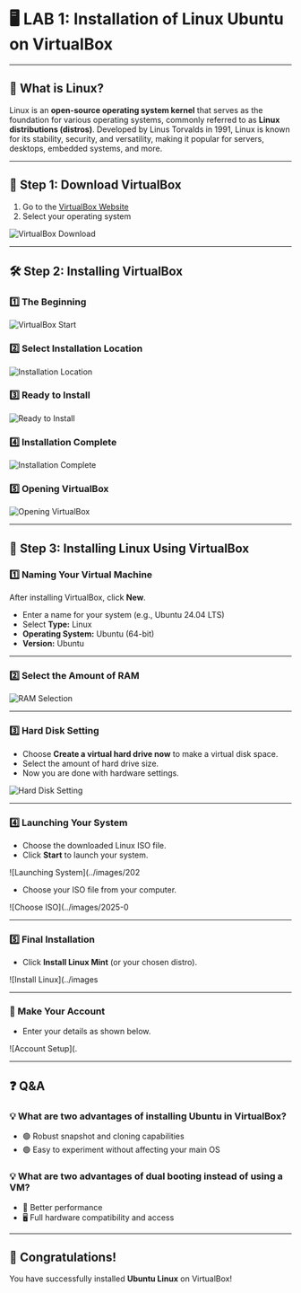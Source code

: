 # 🖥️ LAB 1: Installation of Linux Ubuntu on VirtualBox

---

## 🐧 What is Linux?

Linux is an **open-source operating system kernel** that serves as the foundation for various operating systems, commonly referred to as **Linux distributions (distros)**. Developed by Linus Torvalds in 1991, Linux is known for its stability, security, and versatility, making it popular for servers, desktops, embedded systems, and more.

---

## 📝 Step 1: Download VirtualBox

1. Go to the [VirtualBox Website](https://www.virtualbox.org/)
2. Select your operating system

![VirtualBox Download](../images/2025-09-10-14-51-52.png)

---

## 🛠️ Step 2: Installing VirtualBox

### 1️⃣ The Beginning

![VirtualBox Start](../images/2025-09-10-14-49-41.png)

### 2️⃣ Select Installation Location

![Installation Location](../images/2025-09-10-14-53-03.png)

### 3️⃣ Ready to Install

![Ready to Install](../images/2025-09-10-14-58-17.png)

### 4️⃣ Installation Complete

![Installation Complete](../images/2025-09-10-14-58-53.png)

### 5️⃣ Opening VirtualBox

![Opening VirtualBox](../images/2025-09-10-14-59-16.png)

---

## 🐧 Step 3: Installing Linux Using VirtualBox

### 1️⃣ Naming Your Virtual Machine

After installing VirtualBox, click **New**.

- Enter a name for your system (e.g., Ubuntu 24.04 LTS)
- Select **Type:** Linux
- **Operating System:** Ubuntu (64-bit)
- **Version:** Ubuntu

---

### 2️⃣ Select the Amount of RAM

![RAM Selection](../images/2025-09-10-XX-XX-XX.png) <!-- Replace with correct image if available -->

---

### 3️⃣ Hard Disk Setting

- Choose **Create a virtual hard drive now** to make a virtual disk space.
- Select the amount of hard drive size.
- Now you are done with hardware settings.

![Hard Disk Setting](../images/2025-09-10-XX-XX-XX.png) <!-- Replace with correct image if available -->

---

### 4️⃣ Launching Your System

- Choose the downloaded Linux ISO file.
- Click **Start** to launch your system.

![Launching System](../images/202
- Choose your ISO file from your computer.

![Choose ISO](../images/2025-0

---

### 5️⃣ Final Installation

- Click **Install Linux Mint** (or your chosen distro).

![Install Linux](../images

---

### 👤 Make Your Account

- Enter your details as shown below.

![Account Setup](.

---

## ❓ Q&A

### 💡 What are two advantages of installing Ubuntu in VirtualBox?
- 🟢 Robust snapshot and cloning capabilities
- 🟢 Easy to experiment without affecting your main OS

### 💡 What are two advantages of dual booting instead of using a VM?
- 🚀 Better performance
- 🖥️ Full hardware compatibility and access

---

## 🎉 Congratulations!

You have successfully installed **Ubuntu Linux** on VirtualBox!